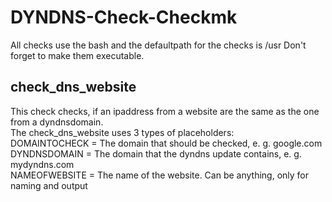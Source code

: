 # DYNDNS-Check-Checkmk
All checks use the bash and the defaultpath for the checks is /usr
Don't forget to make them executable.

## check_dns_website
This check checks, if an ipaddress from a website are the same as the one from a dyndnsdomain.<br>
The check_dns_website uses 3 types of placeholders:<br>
DOMAINTOCHECK = The domain that should be checked, e. g. google.com<br>
DYNDNSDOMAIN = The domain that the dyndns update contains, e. g. mydyndns.com<br>
NAMEOFWEBSITE = The name of the website. Can be anything, only for naming and output
